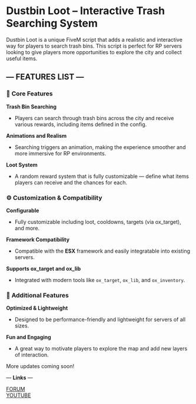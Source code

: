 # **Dustbin Loot – Interactive Trash Searching System**

Dustbin Loot is a unique FiveM script that adds a realistic and interactive way for players to search trash bins. This script is perfect for RP servers looking to give players more opportunities to explore the city and collect useful items.

## — **FEATURES LIST** —

### :wrench: **Core Features**

**Trash Bin Searching**  
   - Players can search through trash bins across the city and receive various rewards, including items defined in the config.

**Animations and Realism**  
   - Searching triggers an animation, making the experience smoother and more immersive for RP environments.

**Loot System**  
   - A random reward system that is fully customizable — define what items players can receive and the chances for each.

### :gear: **Customization & Compatibility**

**Configurable**  
   - Fully customizable including loot, cooldowns, targets (via ox_target), and more.

**Framework Compatibility**  
   - Compatible with the **ESX** framework and easily integratable into existing servers.

**Supports ox_target and ox_lib**  
   - Integrated with modern tools like `ox_target`, `ox_lib`, and `ox_inventory`.

### :rocket: **Additional Features**

**Optimized & Lightweight**  
   - Designed to be performance-friendly and lightweight for servers of all sizes.

**Fun and Engaging**  
   - A great way to motivate players to explore the map and add new layers of interaction.

More updates coming soon!

— **Links** —  

[FORUM](Soon)  
[YOUTUBE](Soon)

